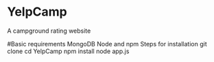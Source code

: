 # YelpCamp
A campground rating website

#Basic requirements
MongoDB
Node and npm
Steps for installation
git clone
cd YelpCamp
npm install
node app.js
